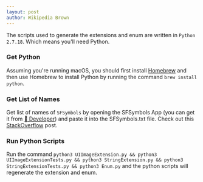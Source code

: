 ```yaml
---
layout: post
author: Wikipedia Brown
---
```


The scripts used to generate the extensions and enum are written in `Python 2.7.18`. Which means you'll need Python. 

### Get Python

Assuming you're running macOS, you should first install [Homebrew](https://brew.sh) and then use Homebrew to install Python by running the command `brew install python`.

### Get List of Names

Get list of names of `SFSymbols` by opening the SFSymbols App (you can get it from [ Developer](https://developer.apple.com/sf-symbols/)) and paste it into the SFSymbols.txt file. Check out this [StackOverflow](https://stackoverflow.com/a/63310093/5863650) post.

### Run Python Scripts

Run the command `python3 UIImageExtension.py && python3 UIImageExtensionTests.py && python3 StringExtension.py && python3 StringExtensionTests.py && python3 Enum.py` and the python scripts will regenerate the extension and enum.